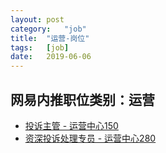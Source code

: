 ```yaml
---
layout:	post
category:	"job"
title:	"运营-岗位"
tags:	[job]
date:	2019-06-06
---
```

## 网易内推职位类别：运营
- [投诉主管 - 运营中心150](http://mobile.bole.netease.com/bole/boleDetail?id=16330&employeeId=346f03c3cda5f04c&key=all)
- [资深投诉处理专员 - 运营中心280](http://mobile.bole.netease.com/bole/boleDetail?id=16409&employeeId=346f03c3cda5f04c&key=all)
